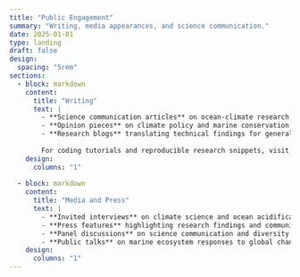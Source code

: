 ```yaml
---
title: "Public Engagement"
summary: "Writing, media appearances, and science communication."
date: 2025-01-01
type: landing
draft: false
design:
  spacing: "5rem"
sections:
  - block: markdown
    content:
      title: "Writing"
      text: |
        - **Science communication articles** on ocean-climate research and environmental justice
        - **Opinion pieces** on climate policy and marine conservation
        - **Research blogs** translating technical findings for general audiences
        
        For coding tutorials and reproducible research snippets, visit the **[Blog](/blog/)**.
    design:
      columns: "1"
  
  - block: markdown
    content:
      title: "Media and Press"
      text: |
        - **Invited interviews** on climate science and ocean acidification
        - **Press features** highlighting research findings and community impact
        - **Panel discussions** on science communication and diversity in STEM
        - **Public talks** on marine ecosystem responses to global change
    design:
      columns: "1"
---
```

